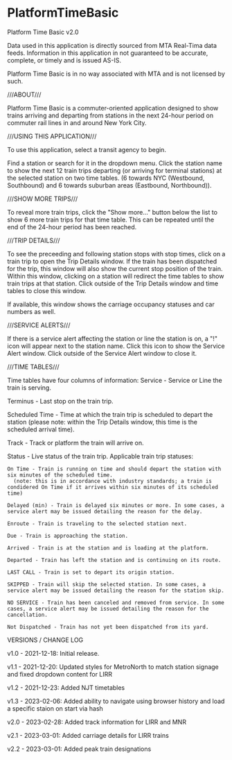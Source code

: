 # PlatformTimeBasic
Platform Time Basic v2.0

Data used in this application is directly sourced from MTA Real-Tima data feeds. Information in this application in not guaranteed to be accurate, complete, or timely and is issued AS-IS.

Platform Time Basic is in no way associated with MTA and is not licensed by such.

///ABOUT///

Platform Time Basic is a commuter-oriented application designed to show trains arriving and departing from stations in the next 24-hour period on commuter rail lines in and around New York City.

///USING THIS APPLICATION///

To use this application, select a transit agency to begin.

Find a station or search for it in the dropdown menu. Click the station name to show the next 12 train trips departing (or arriving for terminal stations) at the   selected station on two time tables. (6 towards NYC (Westbound, Southbound) and 6 towards suburban areas (Eastbound, Northbound)).

///SHOW MORE TRIPS///

To reveal more train trips, click the "Show more..." button below the list to show 6 more train trips for that time table. This can be repeated until the end of the 24-hour period has been reached.

///TRIP DETAILS///

To see the preceeding and following station stops with stop times, click on a train trip to open the Trip Details window. If the train has been dispatched for the trip, this window will also show the current stop position of the train. Within this window, clicking on a station will redirect the time tables to show train trips at that station. Click outside of the Trip Details window and time tables to close this window.

If available, this window shows the carriage occupancy statuses and car numbers as well.

///SERVICE ALERTS///

If there is a service alert affecting the station or line the station is on, a "!" icon will appear next to the station name. Click this icon to show the Service Alert window. Click outside of the Service Alert window to close it.

///TIME TABLES///

Time tables have four columns of information:
  Service - Service or Line the train is serving.
  
  Terminus - Last stop on the train trip.
  
  Scheduled Time - Time at which the train trip is scheduled to depart the station (please note: within the Trip Details window, this time is the scheduled arrival time).
  
  Track - Track or platform the train will arrive on. 
  
  Status - Live status of the train trip. Applicable train trip statuses:
  
    On Time - Train is running on time and should depart the station with six minutes of the scheduled time. 
      (note: this is in accordance with industry standards; a train is condidered On Time if it arrives within six minutes of its scheduled time)
    
    Delayed (min) - Train is delayed six minutes or more. In some cases, a service alert may be issued detailing the reason for the delay.
    
    Enroute - Train is traveling to the selected station next.
    
    Due - Train is approaching the station.
    
    Arrived - Train is at the station and is loading at the platform.
    
    Departed - Train has left the station and is continuing on its route.
    
    LAST CALL - Train is set to depart its origin station.
    
    SKIPPED - Train will skip the selected station. In some cases, a service alert may be issued detailing the reason for the station skip.
    
    NO SERVICE - Train has been canceled and removed from service. In some cases, a service alert may be issued detailing the reason for the cancellation.
    
    Not Dispatched - Train has not yet been dispatched from its yard.
    
VERSIONS / CHANGE LOG

v1.0 - 2021-12-18: Initial release.

v1.1 - 2021-12-20: Updated styles for MetroNorth to match station signage and fixed dropdown content for LIRR

v1.2 - 2021-12-23: Added NJT timetables

v1.3 - 2023-02-06: Added ability to navigate using browser history and load a specific staion on start via hash

v2.0 - 2023-02-28: Added track information for LIRR and MNR

v2.1 - 2023-03-01: Added carriage details for LIRR trains

v2.2 - 2023-03-01: Added peak train designations
